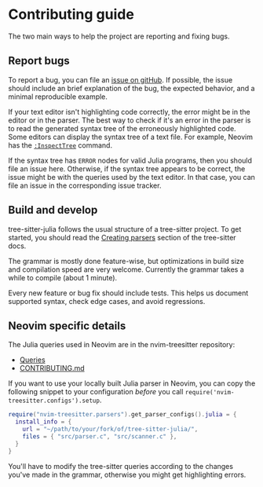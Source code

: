 # Contributing guide

The two main ways to help the project are reporting and fixing bugs.


## Report bugs

To report a bug, you can file an [issue on gitHub](https://github.com/tree-sitter/tree-sitter-julia/issues).
If possible, the issue should include an brief explanation of the bug, the expected behavior, and a minimal reproducible example.

If your text editor isn't highlighting code correctly, the error might be in the editor or in the parser.
The best way to check if it's an error in the parser is to read the generated syntax tree of the erroneously highlighted code.
Some editors can display the syntax tree of a text file.
For example, Neovim has the [`:InspectTree`](https://neovim.io/doc/user/treesitter.html#vim.treesitter.inspect_tree()) command.

If the syntax tree has `ERROR` nodes for valid Julia programs, then you should file an issue here.
Otherwise, if the syntax tree appears to be correct, the issue might be with the queries used by the text editor.
In that case, you can file an issue in the corresponding issue tracker.


## Build and develop

tree-sitter-julia follows the usual structure of a tree-sitter project.
To get started, you should read the [Creating parsers](https://tree-sitter.github.io/tree-sitter/creating-parsers) section of the tree-sitter docs.

The grammar is mostly done feature-wise, but optimizations in build size and compilation speed are very welcome.
Currently the grammar takes a while to compile (about 1 minute).

Every new feature or bug fix should include tests. This helps us document supported syntax, check edge cases, and avoid regressions.


## Neovim specific details

The Julia queries used in Neovim are in the nvim-treesitter repository:
- [Queries](https://github.com/nvim-treesitter/nvim-treesitter/tree/master/queries/julia)
- [CONTRIBUTING.md](https://github.com/nvim-treesitter/nvim-treesitter/blob/master/CONTRIBUTING.md)

If you want to use your locally built Julia parser in Neovim, you can copy the following snippet
to your configuration _before_ you call `require('nvim-treesitter.configs').setup`.

```lua
require("nvim-treesitter.parsers").get_parser_configs().julia = {
  install_info = {
    url = "~/path/to/your/fork/of/tree-sitter-julia/",
    files = { "src/parser.c", "src/scanner.c" },
  }
}
```

You'll have to modify the tree-sitter queries according to the changes you've made in the grammar,
otherwise you might get highlighting errors.
